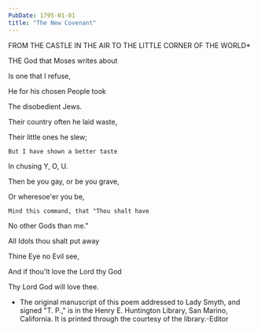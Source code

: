 ```yaml
---
PubDate: 1795-01-01
title: "The New Covenant"
---
```


   FROM THE CASTLE IN THE AIR TO THE LITTLE CORNER OF THE WORLD*





   THE God that Moses writes about

   Is one that I refuse,

   He for his chosen People took

   The disobedient Jews.



   Their country often he laid waste,

   Their little ones he slew;

    But I have shown a better taste

   In chusing Y, O, U.



   Then be you gay, or be you grave,

   Or wheresoe'er you be,

    Mind this command, that "Thou shalt have

   No other Gods than me."



   All Idols thou shalt put away

   Thine Eye no Evil see,

   And if thou'lt love the Lord thy God

   Thy Lord God will love thee.



   * The original manuscript of this poem addressed to Lady Smyth, and signed
   "T. P.," is in the Henry E. Huntington Library, San Marino, California. It
   is printed through the courtesy of the library.-Editor  


